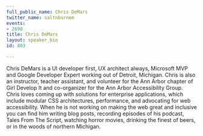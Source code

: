 ```yaml
---
full_public_name: Chris DeMars
twitter_name: saltnburnem
events:
- 2698
title: Chris DeMars
layout: speaker_bio
id: 803

---
```

Chris DeMars is a UI developer first, UX architect always, Microsoft MVP and Google Developer Expert working out of Detroit, Michigan. Chris is also an instructor, teacher assistant, and volunteer for the Ann Arbor chapter of Girl Develop It and co-organizer for the Ann Arbor Accessibility Group. Chris loves coming up with solutions for enterprise applications, which include modular CSS architectures, performance, and advocating for web accessibility. When he is not working on making the web great and inclusive you can find him writing blog posts, recording episodes of his podcast, Tales From The Script, watching horror movies, drinking the finest of beers, or in the woods of northern Michigan.